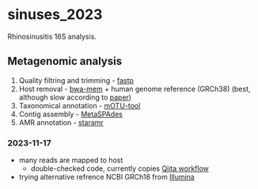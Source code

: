 # sinuses_2023
Rhinosinusitis 16S analysis.


## Metagenomic analysis
1. Quality filtring and trimming - [fastp](https://github.com/OpenGene/fastp)
2. Host removal - [bwa-mem](https://github.com/lh3/bwa) + human genome reference (GRCh38) (best, although slow according to [paper](https://journals.asm.org/doi/10.1128/msystems.01378-21))
3. Taxonomical annotation - [mOTU-tool](https://github.com/motu-tool/mOTUs)
4. Contig assembly - [MetaSPAdes](https://github.com/ablab/spades)
5. AMR annotation - [staramr](https://github.com/phac-nml/staramr)

### 2023-11-17
- many reads are mapped to host
    - double-checked code, currently copies [Qiita workflow](https://github.com/qiita-spots/qp-fastp-minimap2/blob/main/qp_fastp_minimap2/qp_fastp_minimap2.py)
- trying alternative refrence NCBI GRCh18 from [Illumina](https://support.illumina.com/sequencing/sequencing_software/igenome.html)